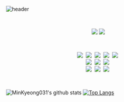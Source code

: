 ![header](https://capsule-render.vercel.app/api?type=wave&color=F9F0E6&height=150&section=header&text=Welcome!&fontColor=4E5180&20render&fontSize=60&animation=fadeIn&fontAlignY=38)

<br>

<p align="center">
  <a href="mailto:mingyg.kim@gmail.com"><img src="https://img.shields.io/badge/Gmail-d14836?style=flat-square&logo=Gmail&logoColor=white&link=mailto:mingyg.kim@gmail.com"/></a>
  <a href="https://www.notion.so/Kim-Min-Gyeong-b1d1ebdcbc59498e900ab8fb3f3a48aa"><img src="https://img.shields.io/badge/Notion-000000?style=flat-square&logo=notion&logoColor=white&link=https://www.notion.so/Kim-Min-Gyeong-b1d1ebdcbc59498e900ab8fb3f3a48aa"/></a>
</p>

<br>

<p align="center">
  <img src="https://img.shields.io/badge/Java-007396?style=flat-square&logo=Java&logoColor=white"/></a>&nbsp 
  <img src="https://img.shields.io/badge/Python-3766AB?style=flat-square&logo=Python&logoColor=white"/></a>&nbsp 
  <img src="https://img.shields.io/badge/C++-00599C?style=flat-square&logo=C%2B%2B&logoColor=white"/></a>&nbsp 
  <img src="https://img.shields.io/badge/C-A8B9CC?style=flat-square&logo=C&logoColor=white"/></a>&nbsp 
  <img src="https://img.shields.io/badge/Kotiln-0095D5?style=flat-square&logo=Kotiln&logoColor=white"/></a>&nbsp 
  <br>
  <img src="https://img.shields.io/badge/HTML-E34F26?style=flat-square&logo=HTML5&logoColor=white"/></a>&nbsp 
  <img src="https://img.shields.io/badge/CSS-1572B6?style=flat-square&logo=CSS3&logoColor=white"/></a>&nbsp
  <img src="https://img.shields.io/badge/JSP-007396?style=flat-square&logo=Java&logoColor=white"/></a>&nbsp 
  <br>
  <img src="https://img.shields.io/badge/OracleDB-6DB33F?style=flat-square&logo=Oracle&logoColor=white"/></a>&nbsp 
  <img src="https://img.shields.io/badge/Mysql-E6B91E?style=flat-square&logo=MySql&logoColor=white"/></a>&nbsp 
  <img src="https://img.shields.io/badge/Firebase-FFCA28?style=flat-square&logo=Firebase&logoColor=white"/></a>&nbsp 
</p>

<br>

![MinKyeong031's github stats](https://github-readme-stats.vercel.app/api?username=MinKyeong031&show_icons=true&hide_border=true)
[![Top Langs](https://github-readme-stats.vercel.app/api/top-langs/?username=MinKyeong031&hide=Jupyter%20Notebook&hide_border=true)](https://github.com/MinKyeong031/github-readme-stats)
